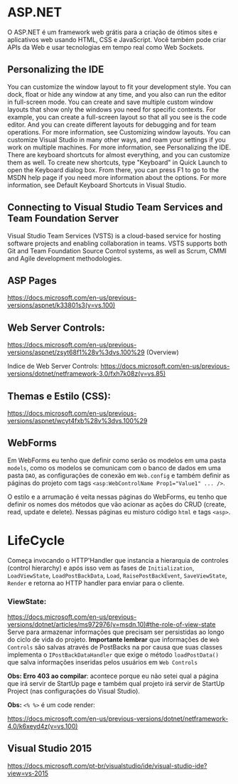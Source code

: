 # ASP.NET
O ASP.NET é um framework web grátis para a criação de ótimos sites e aplicativos web usando HTML, CSS e
JavaScript. Você também pode criar APIs da Web e usar tecnologias em tempo real como Web Sockets.

## Personalizing the IDE
You can customize the window layout to fit your development style. 
You can dock, float or hide any window at any time, and you also can run the editor in full-screen mode. 
You can create and save multiple custom window layouts that show only the windows you need for specific contexts.
For example, you can create a full-screen layout so that all you see is the code editor. And you can create different 
layouts for debugging and for team operations. For more information, see Customizing window layouts.
You can customize Visual Studio in many other ways, and roam your settings if you work on multiple machines.
For more information, see Personalizing the IDE.
There are keyboard shortcuts for almost everything, and you can customize them as well. 
To create new shortcuts, type "Keyboard" in Quick Launch to open the Keyboard dialog box.
From there, you can press F1 to go to the MSDN help page if you need more information about the options. 
For more information, see Default Keyboard Shortcuts in Visual Studio.

## Connecting to Visual Studio Team Services and Team Foundation Server
Visual Studio Team Services (VSTS) is a cloud-based service for hosting software projects and enabling collaboration 
in teams. VSTS supports both Git and Team Foundation Source Control systems, as well as Scrum, CMMI and Agile development methodologies.

## ASP Pages
https://docs.microsoft.com/en-us/previous-versions/aspnet/k33801s3(v=vs.100)

## Web Server Controls:
https://docs.microsoft.com/en-us/previous-versions/aspnet/zsyt68f1%28v%3dvs.100%29 (Overview)

Indice de Web Server Controls:
https://docs.microsoft.com/en-us/previous-versions/dotnet/netframework-3.0/fxh7k08z(v=vs.85)

## Themas e Estilo (CSS):
https://docs.microsoft.com/en-us/previous-versions/aspnet/wcyt4fxb%28v%3dvs.100%29

## WebForms

Em WebForms eu tenho que definir como serão os modelos em uma pasta ```models```, como os modelos se comunicam
com o banco de dados em uma pasta ```DAO```, as configurações de conexão em ```Web.config``` e também definir
as páginas do projeto com tags ```<asp:WebControlName Prop1="Value1" ... />```.

O estilo e a arrumação é veita nessas páginas do WebForms, eu tenho que definir os nomes dos métodos que vão
acionar as ações do CRUD (create, read, update e delete). Nessas páginas eu misturo código ```html``` e
tags ```<asp>```.

# LifeCycle
Começa invocando o HTTP'Handler que instancia a hierarquia de controles (control hierarchy) e após isso vem as fases de
```Initialization```, ```LoadViewState```, ```LoadPostBackData```, ```Load```, ```RaisePostBackEvent```, 
```SaveViewState```, ```Render``` e retorna ao HTTP handler para enviar para o cliente.



### ViewState:
https://docs.microsoft.com/en-us/previous-versions/dotnet/articles/ms972976(v=msdn.10)#the-role-of-view-state
Serve para armazenar informações que precisam ser persistidas ao longo do ciclo de vida do projeto.
**Importante lembrar** que informações de ```Web Controls``` são salvas através de PostBacks na por causa que
suas classes implementa o ```IPostBackDataHandler``` que exige o método ```loadPostData()``` que salva
informações inseridas pelos usuários em ```Web Controls```




**Obs: Erro 403 ao compilar**: acontece porque eu não setei qual a página que irá servir de StartUp page e também
qual projeto irá servir de StartUp Project (nas configurações do Visual Studio).

**Obs:** ```<% %>``` é um code render:

https://docs.microsoft.com/en-us/previous-versions/dotnet/netframework-4.0/k6xeyd4z(v=vs.100)

## Visual Studio 2015
https://docs.microsoft.com/pt-br/visualstudio/ide/visual-studio-ide?view=vs-2015

